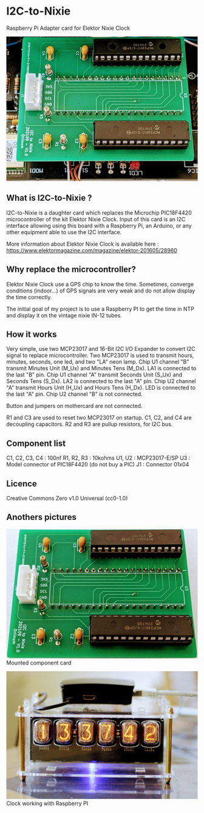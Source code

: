 # I2C-to-Nixie
Raspberry Pi Adapter card for Elektor Nixie Clock

![card](./Picture/1.jpg)

## What is I2C-to-Nixie ?

I2C-to-Nixie is a daughter card which replaces the Microchip PIC18F4420 microcontroller of the kit Elektor Nixie Clock.
Input of this card is an I2C interface allowing using this board with a Raspberry Pi, an Arduino, or any other equipment able to use the I2C interface.

More information about Elektor Nixie Clock is available here : 
https://www.elektormagazine.com/magazine/elektor-201605/28960

## Why replace the microcontroller? 

Elektor Nixie Clock use a GPS chip to know the time.
Sometimes, converge conditions (indoor...) of GPS signals are very weak and do not allow display the time correctly.

The initial goal of my project is to use a Raspberry PI to get the time in NTP and display it on the vintage nixie IN-12 tubes.

## How it works

Very simple, use two MCP23017 and 16-Bit I2C I/O Expander to convert I2C signal to replace microcontroller.
Two MCP23017 is used to transmit hours, minutes, seconds, one led, and two "LA" neon lamp.
Chip U1 channel "B" transmit Minutes Unit (M_Ux) and Minutes Tens (M_Dx). LA1 is connected to the last "B" pin.
Chip U1 channel "A" transmit Seconds Unit (S_Ux) and Seconds Tens (S_Dx). LA2 is connected to the last "A" pin.
Chip U2 channel "A" transmit Hours Unit (H_Ux) and Hours Tens (H_Dx). LED is connected to the last "A" pin.
Chip U2 channel "B" is not connected.

Button and jumpers on mothercard are not connected.

R1 and C3 are used to reset two MCP23017 on startup. C1, C2, and C4 are decoupling capacitors. R2 and R3 are pullup resistors, for I2C bus.

## Component list

C1, C2, C3, C4 : 100nf
R1, R2, R3 : 10kohms
U1, U2 : MCP23017-E/SP 
U3 : Model connector of PIC18F4420 (do not buy a PIC)
J1 : Connector 01x04

## Licence

Creative Commons Zero v1.0 Universal (cc0-1.0)


## Anothers pictures


![card0](./Picture/0.jpg)
Mounted component card


![card2](./Picture/2.jpg)
Clock working with Raspberry PI

